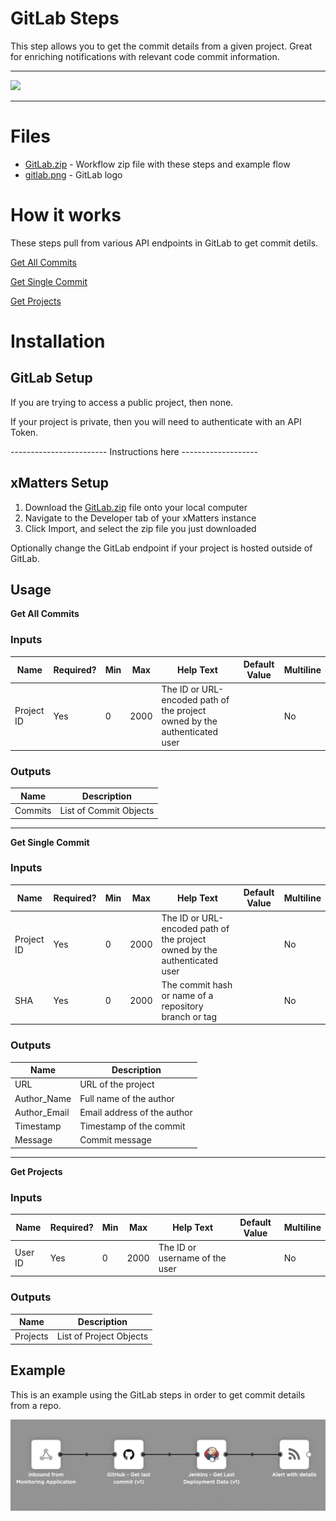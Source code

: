 # GitLab Steps

This step allows you to get the commit details from a given project. Great for enriching notifications with relevant code commit information. 


---------

<kbd>
  <img src="https://github.com/xmatters/xMatters-Labs/raw/master/media/disclaimer.png">
</kbd>

---------

# Files

* [GitLab.zip](GitLab.zip) - Workflow zip file with these steps and example flow
* [gitlab.png](/gitlab.png) - GitLab logo

# How it works
These steps pull from various API endpoints in GitLab to get commit detils.

[Get All Commits](https://docs.gitlab.com/ee/api/commits.html#list-repository-commits)

[Get Single Commit](https://docs.gitlab.com/ee/api/commits.html#get-a-single-commit)

[Get Projects](https://docs.gitlab.com/ee/api/projects.html#list-user-projects)


# Installation

## GitLab Setup
If you are trying to access a public project, then none.

If your project is private, then you will need to authenticate with an API Token.

------------------------ Instructions here -------------------

## xMatters Setup
1. Download the [GitLab.zip](GitLab.zip) file onto your local computer
2. Navigate to the Developer tab of your xMatters instance
3. Click Import, and select the zip file you just downloaded

Optionally change the GitLab endpoint if your project is hosted outside of GitLab.


## Usage
**Get All Commits**

### Inputs
| Name  | Required? | Min | Max | Help Text | Default Value | Multiline |
| ----- | ----------| --- | --- | --------- | ------------- | --------- |
| Project ID | Yes | 0 | 2000 | The ID or URL-encoded path of the project owned by the authenticated user | | No |

### Outputs
| Name | Description |
| ---- | ----------  |
| Commits | List of Commit Objects |

-----------
**Get Single Commit**

### Inputs
| Name  | Required? | Min | Max | Help Text | Default Value | Multiline |
| ----- | ----------| --- | --- | --------- | ------------- | --------- |
| Project ID | Yes | 0 | 2000 | The ID or URL-encoded path of the project owned by the authenticated user | | No |
| SHA | Yes | 0 | 2000 | The commit hash or name of a repository branch or tag | | No |

### Outputs
| Name | Description |
| ---- | ----------  |
| URL | URL of the project |
| Author_Name | Full name of the author |
| Author_Email | Email address of the author |
| Timestamp | Timestamp of the commit |
| Message | Commit message |

-----------
**Get Projects**

### Inputs
| Name  | Required? | Min | Max | Help Text | Default Value | Multiline |
| ----- | ----------| --- | --- | --------- | ------------- | --------- |
| User ID | Yes | 0 | 2000 | The ID or username of the user | | No |

### Outputs
| Name | Description |
| ---- | ----------  |
| Projects | List of Project Objects |

## Example
This is an example using the GitLab steps in order to get commit details from a repo.

<kbd>
	<img src="/media/ExampleFlow.png">
</kbd>

